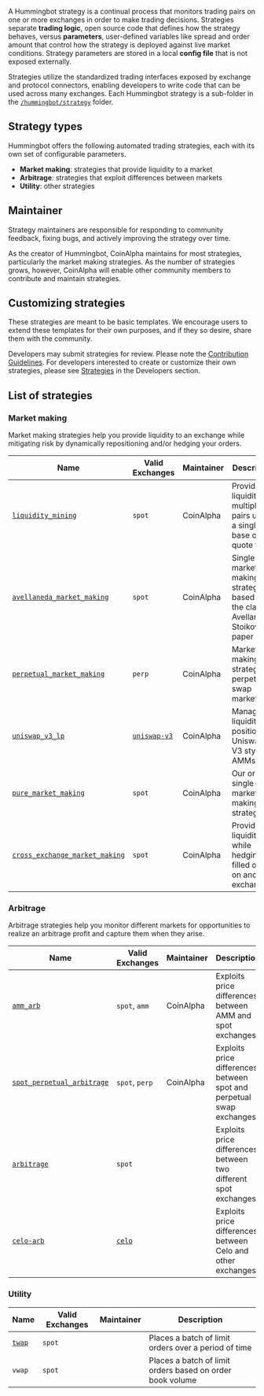 A Hummingbot strategy is a continual process that monitors trading pairs on one or more exchanges in order to make trading decisions. Strategies separate **trading logic**, open source code that defines how the strategy behaves, versus **parameters**, user-defined variables like spread and order amount that control how the strategy is deployed against live market conditions. Strategy parameters are stored in a local **config file** that is not exposed externally.

Strategies utilize the standardized trading interfaces exposed by exchange and protocol connectors, enabling developers to write code that can be used across many exchanges. Each Hummingbot strategy is a sub-folder in the [`/hummingbot/strategy`](https://github.com/CoinAlpha/hummingbot/tree/master/hummingbot/strategy) folder.

## Strategy types

Hummingbot offers the following automated trading strategies, each with its own set of configurable parameters.

* **Market making**: strategies that provide liquidity to a market
* **Arbitrage**: strategies that exploit differences between markets
* **Utility**: other strategies

## Maintainer

Strategy maintainers are responsible for responding to community feedback, fixing bugs, and actively improving the strategy over time.

As the creator of Hummingbot, CoinAlpha maintains for most strategies, particularly the market making strategies. As the number of strategies grows, however, CoinAlpha will enable other community members to contribute and maintain strategies.

## Customizing strategies

These strategies are meant to be basic templates. We encourage users to extend these templates for their own purposes, and if they so desire, share them with the community.

Developers may submit strategies for review. Please note the [Contribution Guidelines](/developers/contributions/). For developers interested to create or customize their own strategies, please see [Strategies](/developers/strategies) in the Developers section.

## List of strategies

### Market making

Market making strategies help you provide liquidity to an exchange while mitigating risk by dynamically repositioning and/or hedging your orders.

  | Name                                                          | Valid Exchanges     | Maintainer    | Description                                                                       |
|-----------------------------------------------------------------|---------------------|---------------|-----------------------------------------------------------------------------------|
| [`liquidity_mining`](./liquidity-mining)                        | `spot`              | CoinAlpha     | Provide liquidity on multiple pairs using a single base or quote token            |
| [`avellaneda_market_making`](./avellaneda-market-making)        | `spot`              | CoinAlpha     | Single-pair market making strategy based on the classic Avellaneda-Stoikov paper  |
| [`perpetual_market_making`](./perpetual-market-making)          | `perp`              | CoinAlpha     | Market-making strategy for perpetual swap markets                                 |
| [`uniswap_v3_lp`](./uniswap-v3-lp)                              | [`uniswap-v3`](/exchanges/uniswap-v3)| CoinAlpha | Manage liquidity positions on Uniswap-V3 style AMMs                 |
| [`pure_market_making`](./pure-market-making)                    | `spot`              | CoinAlpha      | Our original single-pair market making strategy                                   |
| [`cross_exchange_market_making`](./cross-exchange-market-making)| `spot`              | CoinAlpha      | Provide liquidity while hedging filled orders on another exchange                 |

### Arbitrage

Arbitrage strategies help you monitor different markets for opportunities to realize an arbitrage profit and capture them when they arise.

| Name                                                            | Valid Exchanges     | Maintainer    | Description                                                                               |
|-----------------------------------------------------------------|---------------------|---------------|-------------------------------------------------------------------------------------------|
| [`amm_arb`](./amm-arbitrage)                                           | `spot`, `amm`      | CoinAlpha     | Exploits price differences between AMM and spot exchanges                                 |
| [`spot_perpetual_arbitrage`](./spot-perpetual-arbitrage)        | `spot`, `perp`      | CoinAlpha     | Exploits price differences between spot and perpetual swap exchanges                      |
| [`arbitrage`](./arbitrage)                                      | `spot`              |               | Exploits price differences between two different spot exchanges                           |
| [`celo-arb`](./celo-arbitrage)                                        | [`celo`](/protocols/celo)|          | Exploits price differences between Celo and other exchanges                               |

### Utility

| Name                                                            | Valid Exchanges     | Maintainer    | Description                                                                               |
|-----------------------------------------------------------------|---------------------|---------------|-------------------------------------------------------------------------------------------|
| [`twap`](./twap)                                                | `spot`              |               | Places a batch of limit orders over a period of time                                      |
| `vwap`                                                          | `spot`              |               | Places a batch of limit orders based on order book volume                                 |
